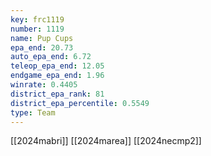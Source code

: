 ```yaml
---
key: frc1119
number: 1119
name: Pup Cups
epa_end: 20.73
auto_epa_end: 6.72
teleop_epa_end: 12.05
endgame_epa_end: 1.96
winrate: 0.4405
district_epa_rank: 81
district_epa_percentile: 0.5549
type: Team
---
```

[[2024mabri]]
[[2024marea]]
[[2024necmp2]]
